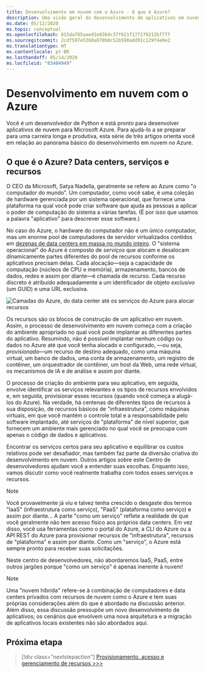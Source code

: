 ```yaml
---
title: Desenvolvimento em nuvem com o Azure - O que é Azure?
description: Uma visão geral do desenvolvimento de aplicativos em nuvem no Microsoft Azure, começando com o modo como os data centers, os serviços e os recursos se relacionam.
ms.date: 05/12/2020
ms.topic: conceptual
ms.openlocfilehash: 815da765aaed1e8364c37f621f17f279212bf77f
ms.sourcegitcommit: 2cdf597e5368a870b0c51b598add91c129f4e0e2
ms.translationtype: HT
ms.contentlocale: pt-BR
ms.lasthandoff: 05/14/2020
ms.locfileid: "83404949"
---
```

# <a name="cloud-development-on-azure"></a>Desenvolvimento em nuvem com o Azure

Você é um desenvolvedor de Python e está pronto para desenvolver aplicativos de nuvem para Microsoft Azure. Para ajudá-lo a se preparar para uma carreira longa e produtiva, esta série de três artigos orienta você em relação ao panorama básico do desenvolvimento em nuvem no Azure.

## <a name="what-is-azure-data-centers-services-and-resources"></a>O que é o Azure? Data centers, serviços e recursos

O CEO da Microsoft, Satya Nadella, geralmente se refere ao Azure como "o computador do mundo". Um computador, como você sabe, é uma coleção de hardware gerenciada por um sistema operacional, que fornece uma plataforma na qual você pode criar software que ajuda as pessoas a aplicar o poder de computação do sistema a várias tarefas. (É por isso que usamos a palavra "aplicativo" para descrever esse software.)

No caso do Azure, o hardware do computador não é um único computador, mas um enorme pool de computadores de servidor virtualizados contidos em [dezenas de data centers em massa no mundo inteiro](https://azure.microsoft.com/global-infrastructure/regions/). O "sistema operacional" do Azure é composto de *serviços* que alocam e desalocam dinamicamente partes diferentes do pool de recursos conforme os aplicativos precisam delas. Cada alocação&mdash;seja a capacidade de computação (núcleos de CPU e memória), armazenamento, bancos de dados, redes e assim por diante&mdash;é chamada de  *recurso*. Cada recurso discreto é atribuído adequadamente a um identificador de objeto *exclusivo* (um GUID) e uma URL exclusiva.

![Camadas do Azure, do data center até os serviços do Azure para alocar recursos](media/cloud-development/azure-layers.png)

Os recursos são os blocos de construção de um aplicativo em nuvem. Assim, o processo de desenvolvimento em nuvem começa com a criação do ambiente apropriado no qual você pode implantar as diferentes partes do aplicativo. Resumindo, não é possível implantar nenhum código ou dados no Azure até que você tenha alocado e configurado, &mdash;ou seja, *provisionado*&mdash;um recurso de destino adequado, como uma máquina virtual, um banco de dados, uma conta de armazenamento, um registro de contêiner, um orquestrador de contêiner, um host da Web, uma rede virtual, os mecanismos de IA e de análise e assim por diante.

O processo de criação do ambiente para seu aplicativo, em seguida, envolve identificar os serviços relevantes e os tipos de recursos envolvidos e, em seguida, provisionar esses recursos (quando você começa a alugá-los do Azure). Na verdade, há centenas de diferentes tipos de recursos à sua disposição, de recursos básicos de "infraestrutura", como máquinas virtuais, em que você mantém o controle total e a responsabilidade pelo software implantado, até serviços de "plataforma" de nível superior, que fornecem um ambiente mais gerenciado no qual você se preocupa com apenas o código de dados e aplicativos.

Encontrar os serviços certos para seu aplicativo e equilibrar os custos relativos pode ser desafiador, mas também faz parte da diversão criativa do desenvolvimento em nuvem. Outros artigos sobre este Centro de desenvolvedores ajudam você a entender suas escolhas. Enquanto isso, vamos discutir como você realmente trabalha com todos esses serviços e recursos.

> [!NOTE]
> Você provavelmente já viu e talvez tenha crescido o desgaste dos termos "IaaS" (infraestrutura como serviço), "PaaS" (plataforma como serviço) e assim por diante... A parte "como um serviço" reflete a realidade de que você geralmente não tem acesso físico aos próprios data centers. Em vez disso, você usa ferramentas como o portal do Azure, a CLI do Azure ou a API REST do Azure para provisionar recursos de "infraestrutura", recursos de "plataforma" e assim por diante. Como um "serviço", o Azure está sempre pronto para receber suas solicitações.
>
> Neste centro de desenvolvedores, não abordaremos IaaS, PaaS, entre outros jargões porque "como um serviço" é apenas inerente à nuvem!

> [!NOTE]
> Uma "nuvem híbrida" refere-se à combinação de computadores e data centers privados com recursos de nuvem como o Azure e tem suas próprias considerações além do que é abordado na discussão anterior. Além disso, essa discussão pressupõe um novo desenvolvimento de aplicativos; os cenários que envolvem uma nova arquitetura e a migração de aplicativos locais existentes não são abordados aqui.

## <a name="next-step"></a>Próxima etapa

> [!div class="nextstepaction"]
> [Provisionamento, acesso e gerenciamento de recursos >>>](cloud-development-provisioning.md)
